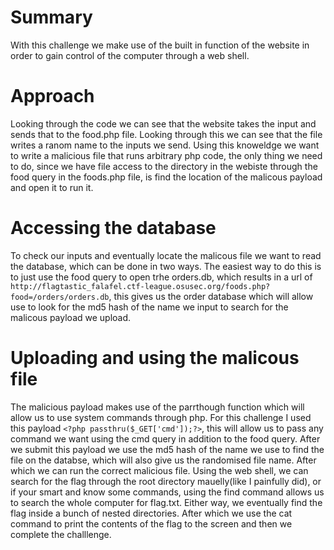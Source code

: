# Summary
With this challenge we make use of the built in function of the website in order to gain control of the computer through a web shell. 

# Approach
Looking through the code we can see that the website takes the input and sends that to the food.php file. Looking through this we can see that the file writes a ranom name to the inputs we send. Using this knoweldge we want to write a malicious file that runs arbitrary php code, the only thing we need to do, since we have file access to the directory in the webiste through the food query in the foods.php file, is find the location of the malicous payload and open it to run it.

# Accessing the database
To check our inputs and eventually locate the malicous file we want to read the database, which can be done in two ways. The easiest way to do this is to just use the food query to open trhe orders.db, which results in a url of `http://flagtastic_falafel.ctf-league.osusec.org/foods.php?food=/orders/orders.db`, this gives us the order database which will allow use to look for the md5 hash of the name we input to search for the malicous payload we upload.

# Uploading and using the malicous file
The malicious payload makes use of the parrthough function which will allow us to use system commands through php. For this challenge I used this payload `<?php passthru($_GET['cmd']);?>`, this will allow us to pass any command we want using the cmd query in addition to the food query. After we submit this payload we use the md5 hash of the name we use to find the file on the databse, which will also give us the randomised file name. After which we can run the correct malicious file. Using the web shell, we can search for the flag through the root directory mauelly(like I painfully did), or if your smart and know some commands, using the find command allows us to search the whole computer for flag.txt. Either way, we eventually find the flag inside a bunch of nested directories. After which we use the cat command to print the contents of the flag to the screen and then we complete the challlenge. 